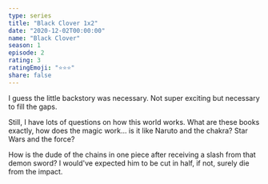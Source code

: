 ```yaml
---
type: series
title: "Black Clover 1x2"
date: "2020-12-02T00:00:00"
name: "Black Clover"
season: 1
episode: 2
rating: 3
ratingEmoji: "⭐️⭐️⭐️"
share: false
---
```


I guess the little backstory was necessary. Not super exciting but necessary to fill the gaps.

Still, I have lots of questions on how this world works. What are these books exactly, how does the magic work... is it like Naruto and the chakra? Star Wars and the force?

How is the dude of the chains in one piece after receiving a slash from that demon sword? I would've expected him to be cut in half, if not, surely die from the impact.
